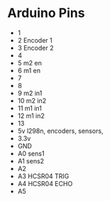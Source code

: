 # Arduino Pins
 - 1
 - 2 Encoder 1
 - 3 Encoder 2
 - 4
 - 5 m2 en
 - 6 m1 en
 - 7 
 - 8
 - 9 m2 in1
 - 10 m2 in2
 - 11 m1 in1
 - 12 m1 in2
 - 13
 - 5v l298n, encoders, sensors,
 - 3.3v
 - GND
 - A0 sens1
 - A1 sens2
 - A2
 - A3 HCSR04 TRIG
 - A4 HCSR04 ECHO
 - A5
